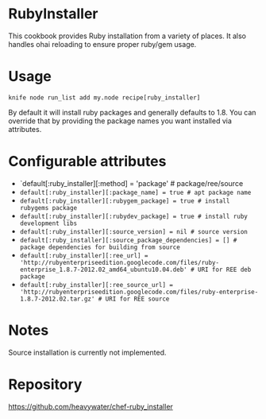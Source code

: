RubyInstaller
=============

This cookbook provides Ruby installation from a variety of places. It also
handles ohai reloading to ensure proper ruby/gem usage.

Usage
=====

```
knife node run_list add my.node recipe[ruby_installer]
```

By default it will install ruby packages and generally defaults to 1.8. You
can override that by providing the package names you want installed via
attributes.

Configurable attributes
=======================

* `default[:ruby_installer][:method] = 'package' # package/ree/source
* `default[:ruby_installer][:package_name] = true # apt package name`
* `default[:ruby_installer][:rubygem_package] = true # install rubygems package`
* `default[:ruby_installer][:rubydev_package] = true # install ruby development libs`
* `default[:ruby_installer][:source_version] = nil # source version`
* `default[:ruby_installer][:source_package_dependencies] = [] # package dependencies for building from source`
* `default[:ruby_installer][:ree_url] = 'http://rubyenterpriseedition.googlecode.com/files/ruby-enterprise_1.8.7-2012.02_amd64_ubuntu10.04.deb' # URI for REE deb package`
* `default[:ruby_installer][:ree_source_url] = 'http://rubyenterpriseedition.googlecode.com/files/ruby-enterprise-1.8.7-2012.02.tar.gz' # URI for REE source`

Notes
=====

Source installation is currently not implemented.

Repository
==========

https://github.com/heavywater/chef-ruby_installer
